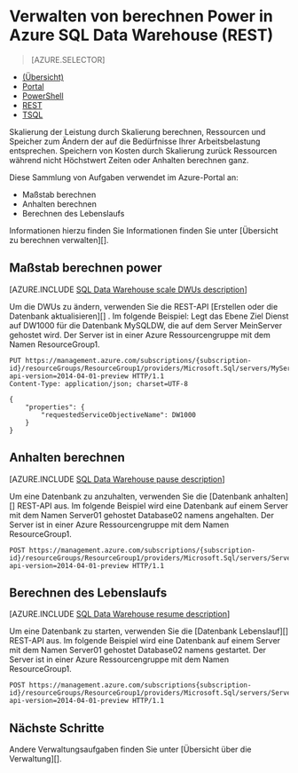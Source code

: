 <properties
   pageTitle="Verwalten von berechnen Power in Azure SQL Data Warehouse (REST) | Microsoft Azure"
   description="PowerShell-Aufgaben zum Verwalten von Power zu berechnen. Maßstab berechnen Ressourcen durch DWUs anpassen. Oder anhalten und fortsetzen Ressourcen zum Speichern von Kosten zu berechnen."
   services="sql-data-warehouse"
   documentationCenter="NA"
   authors="barbkess"
   manager="barbkess"
   editor=""/>

<tags
   ms.service="sql-data-warehouse"
   ms.devlang="NA"
   ms.topic="article"
   ms.tgt_pltfrm="NA"
   ms.workload="data-services"
   ms.date="08/08/2016"
   ms.author="barbkess;sonyama"/>

# <a name="manage-compute-power-in-azure-sql-data-warehouse-rest"></a>Verwalten von berechnen Power in Azure SQL Data Warehouse (REST)

> [AZURE.SELECTOR]
- [(Übersicht)](sql-data-warehouse-manage-compute-overview.md)
- [Portal](sql-data-warehouse-manage-compute-portal.md)
- [PowerShell](sql-data-warehouse-manage-compute-powershell.md)
- [REST](sql-data-warehouse-manage-compute-rest-api.md)
- [TSQL](sql-data-warehouse-manage-compute-tsql.md)


Skalierung der Leistung durch Skalierung berechnen, Ressourcen und Speicher zum Ändern der auf die Bedürfnisse Ihrer Arbeitsbelastung entsprechen. Speichern von Kosten durch Skalierung zurück Ressourcen während nicht Höchstwert Zeiten oder Anhalten berechnen ganz. 

Diese Sammlung von Aufgaben verwendet im Azure-Portal an:

- Maßstab berechnen
- Anhalten berechnen
- Berechnen des Lebenslaufs

Informationen hierzu finden Sie Informationen finden Sie unter [Übersicht zu berechnen verwalten][].

<a name="scale-performance-bk"></a>
<a name="scale-compute-bk"></a>

## <a name="scale-compute-power"></a>Maßstab berechnen power

[AZURE.INCLUDE [SQL Data Warehouse scale DWUs description](../../includes/sql-data-warehouse-scale-dwus-description.md)]

Um die DWUs zu ändern, verwenden Sie die REST-API [Erstellen oder die Datenbank aktualisieren][] . Im folgende Beispiel: Legt das Ebene Ziel Dienst auf DW1000 für die Datenbank MySQLDW, die auf dem Server MeinServer gehostet wird. Der Server ist in einer Azure Ressourcengruppe mit dem Namen ResourceGroup1.

```
PUT https://management.azure.com/subscriptions/{subscription-id}/resourceGroups/ResourceGroup1/providers/Microsoft.Sql/servers/MyServer/databases/MySQLDW?api-version=2014-04-01-preview HTTP/1.1
Content-Type: application/json; charset=UTF-8

{
    "properties": {
        "requestedServiceObjectiveName": DW1000
    }
}
```

<a name="pause-compute-bk"></a>

## <a name="pause-compute"></a>Anhalten berechnen

[AZURE.INCLUDE [SQL Data Warehouse pause description](../../includes/sql-data-warehouse-pause-description.md)]

Um eine Datenbank zu anzuhalten, verwenden Sie die [Datenbank anhalten][] REST-API aus. Im folgende Beispiel wird eine Datenbank auf einem Server mit dem Namen Server01 gehostet Database02 namens angehalten. Der Server ist in einer Azure Ressourcengruppe mit dem Namen ResourceGroup1.

```
POST https://management.azure.com/subscriptions/{subscription-id}/resourceGroups/ResourceGroup1/providers/Microsoft.Sql/servers/Server01/databases/Database02/pause?api-version=2014-04-01-preview HTTP/1.1
```

<a name="resume-compute-bk"></a>

## <a name="resume-compute"></a>Berechnen des Lebenslaufs

[AZURE.INCLUDE [SQL Data Warehouse resume description](../../includes/sql-data-warehouse-resume-description.md)]

Um eine Datenbank zu starten, verwenden Sie die [Datenbank Lebenslauf][] REST-API aus. Im folgende Beispiel wird eine Datenbank auf einem Server mit dem Namen Server01 gehostet Database02 namens gestartet. Der Server ist in einer Azure Ressourcengruppe mit dem Namen ResourceGroup1. 

```
POST https://management.azure.com/subscriptions{subscription-id}/resourceGroups/ResourceGroup1/providers/Microsoft.Sql/servers/Server01/databases/Database02/resume?api-version=2014-04-01-preview HTTP/1.1
```

<a name="next-steps-bk"></a>

## <a name="next-steps"></a>Nächste Schritte

Andere Verwaltungsaufgaben finden Sie unter [Übersicht über die Verwaltung][].

<!--Image references-->

<!--Article references-->
[Verwaltung (Übersicht)]: ./sql-data-warehouse-overview-manage.md
[Verwalten von berechnen (Übersicht)]: ./sql-data-warehouse-manage-compute-overview.md

<!--MSDN references-->
[Anhalten-Datenbank]: https://msdn.microsoft.com/library/azure/mt718817.aspx
[Lebenslauf-Datenbank]: https://msdn.microsoft.com/library/azure/mt718820.aspx
[Erstellen oder aktualisieren Sie die Datenbank]: https://msdn.microsoft.com/library/azure/mt163685.aspx

<!--Other Web references-->

[Azure portal]: http://portal.azure.com/
